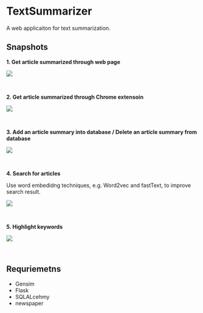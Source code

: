 # TextSummarizer

A web applicaiton for text summarization.

## Snapshots

**1. Get article summarized through web page**

![](https://github.com/shaoanlu/TextSummarizer/blob/master/gifs/ezgif-2-b5f8e77c52.gif)

<br>

**2. Get article summarized through Chrome extensoin**

![](https://github.com/shaoanlu/TextSummarizer/blob/master/gifs/ezgif-2-4db3ebdc87.gif)

<br>

**3. Add an article summary into database / Delete an article summary from database**

![](https://github.com/shaoanlu/TextSummarizer/blob/master/gifs/ezgif-2-88936b4271.gif)

<br>

**4. Search for articles**

Use word embedidng techniques, e.g. Word2vec and fastText, to improve search result.

![](https://github.com/shaoanlu/TextSummarizer/blob/master/gifs/ezgif-2-a686dbd498.gif)

<br>

**5. Highlight keywords**

![](https://github.com/shaoanlu/TextSummarizer/blob/master/gifs/ezgif-2-2def5e2164.gif)

<br>

## Requriemetns

* Gensim
* Flask
* SQLALcehmy
* newspaper

